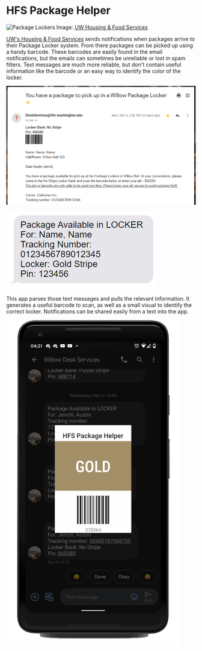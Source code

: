 # HFS Package Helper

![Package Lockers](https://hfs.uw.edu/getmedia/3523ef59-e4d3-4e69-8742-defd61d2431d/PackageLockers.jpg.aspx)
Image: [UW Housing & Food Services](https://hfs.uw.edu/Live/Housing-Locations/Willow-Hall)

[UW's Housing & Food Services](https://hfs.uw.edu) sends notifications when packages arrive to their
Package Locker system. From there packages can be picked up using a handy barcode. These barcodes
are easily found in the email notifications, but the emails can sometimes be unreliable or lost in
spam filters. Text messages are much more reliable, but don't contain useful information like the
barcode or an easy way to identify the color of the locker.

![Example email](.docs/email.png)

![Example text](.docs/text.png)

This app parses those text messages and pulls the relevant information. It generates a useful barcode
to scan, as well as a small visual to identify the correct locker. Notifications can be shared easily
from a text into the app.

![Screenshot](.docs/screenshot.png)
